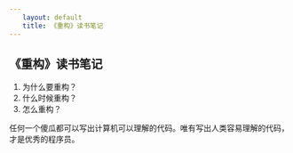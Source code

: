 ```yaml
---
　　layout: default
　　title: 《重构》读书笔记
---
```


## 《重构》读书笔记 ##

1. 为什么要重构？
2. 什么时候重构？
3. 怎么重构？

任何一个傻瓜都可以写出计算机可以理解的代码。唯有写出人类容易理解的代码，才是优秀的程序员。